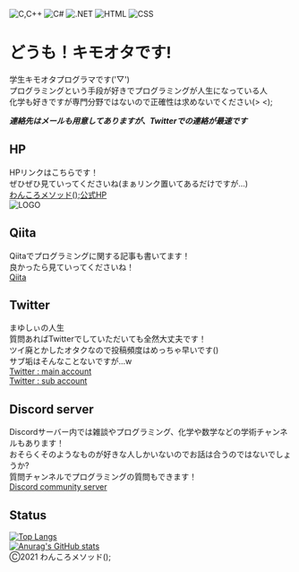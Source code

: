 ![C,C++](https://img.shields.io/badge/-C%2B%2B-blue?style=flat-square)
![C#](https://img.shields.io/badge/-C%23-blueviolet?style=flat-square)
![.NET](https://img.shields.io/badge/-.NET-blueviolet?style=flat-square)
![HTML](https://img.shields.io/badge/-HTML-orange?style=flat-square)
![CSS](https://img.shields.io/badge/-CSS-%231e90ff?style=flat-square)
# **どうも！キモオタです!**  
学生キモオタプログラマです('▽')  
プログラミングという手段が好きでプログラミングが人生になっている人  
化学も好きですが専門分野ではないので正確性は求めないでください(> <);  

***連絡先はメールも用意してありますが、Twitterでの連絡が最速です***

## **HP**
HPリンクはこちらです！  
ぜひぜひ見ていってくださいね(まぁリンク置いてあるだけですが...)  
[わんころメソッド();公式HP](http://mayu-cs.xyz)  
![LOGO](https://user-images.githubusercontent.com/53264288/119266415-b025a100-bc25-11eb-92ca-67f1f3f5ea5e.png)

## **Qiita**
Qiitaでプログラミングに関する記事も書いてます！  
良かったら見ていってくださいね！  
[Qiita](https://qiita.com/mayu___cs)  

## **Twitter**
まゆしぃの人生  
質問あればTwitterでしていただいても全然大丈夫です！  
ツイ廃とかしたオタクなので投稿頻度はめっちゃ早いです()  
サブ垢はそんなことないですが...w  
[Twitter : main account](https://twitter.com/mayu___cs)  
[Twitter : sub account](https://twitter.com/mayu___cs_2)

## **Discord server** 
Discordサーバー内では雑談やプログラミング、化学や数学などの学術チャンネルもあります！  
おそらくそのようなものが好きな人しかいないのでお話は合うのではないでしょうか?  
質問チャンネルでプログラミングの質問もできます！  
[Discord community server](https://discord.com/invite/TZVTBkk)  

## Status  
[![Top Langs](https://github-readme-stats.vercel.app/api/top-langs/?username=mayu-cs&layout=compact&theme=react)](https://github.com/anuraghazra/github-readme-stats)  
[![Anurag's GitHub stats](https://github-readme-stats.vercel.app/api?username=mayu-cs&show_icons=true&count_private=true&theme=react)](https://github.com/anuraghazra/github-readme-stats)  
Ⓒ2021 わんころメソッド();
